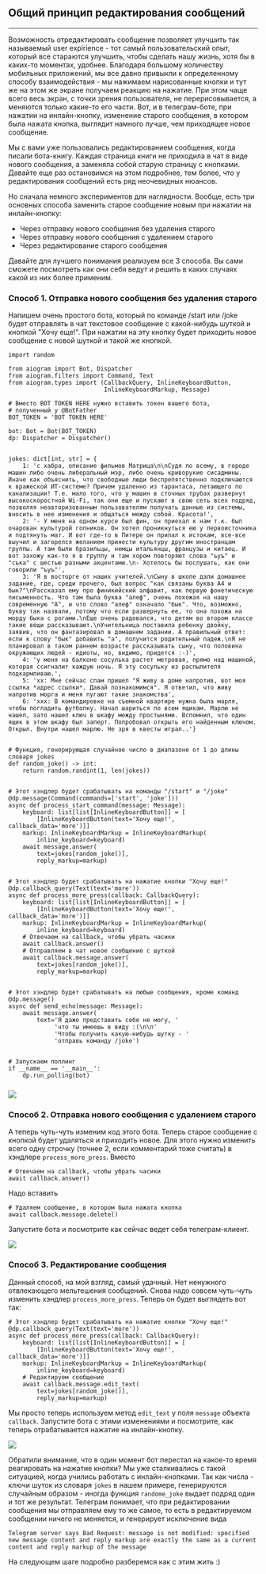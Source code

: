 ## Общий принцип редактирования сообщений
--------------------------------------

Возможность отредактировать сообщение позволяет улучшить так называемый user expirience - тот самый пользовательский опыт, который все стараются улучшить, чтобы сделать нашу жизнь, хотя бы в каких-то моментах, удобнее. Благодаря большому количеству мобильных приложений, мы все давно привыкли к определенному способу взаимодействия - мы нажимаем нарисованные кнопки и тут же на этом же экране получаем реакцию на нажатие. При этом чаще всего весь экран, с точки зрения пользователя, не перерисовывается, а меняются только какие-то его части. Вот, и в телеграм-боте, при нажатии на инлайн-кнопку, изменение старого сообщения, в котором была нажата кнопка, выглядит намного лучше, чем приходящее новое сообщение.

Мы с вами уже пользовались редактированием сообщения, когда писали бота-книгу. Каждая страница книги не приходила в чат в виде нового сообщения, а заменяла собой старую страницу с кнопками. Давайте еще раз остановимся на этом подробнее, тем более, что у редактирования сообщений есть ряд неочевидных нюансов.

Но сначала немного экспериментов для наглядности. Вообще, есть три основных способа заменить старое сообщение новым при нажатии на инлайн-кнопку:

*   Через отправку нового сообщения без удаления старого
*   Через отправку нового сообщения с удалением старого
*   Через редактирование старого сообщения

Давайте для лучшего понимания реализуем все 3 способа. Вы сами сможете посмотреть как они себя ведут и решить в каких случаях какой из них более применим.

### Способ 1. Отправка нового сообщения без удаления старого

Напишем очень простого бота, который по команде /start или /joke будет отправлять в чат текстовое сообщение с какой-нибудь шуткой и кнопкой "Хочу еще!". При нажатии на эту кнопку будет приходить новое сообщение с новой шуткой и такой же кнопкой.

    import random
    
    from aiogram import Bot, Dispatcher
    from aiogram.filters import Command, Text
    from aiogram.types import (CallbackQuery, InlineKeyboardButton,
                               InlineKeyboardMarkup, Message)
    
    # Вместо BOT TOKEN HERE нужно вставить токен вашего бота,
    # полученный у @BotFather
    BOT_TOKEN = 'BOT TOKEN HERE'
    
    bot: Bot = Bot(BOT_TOKEN)
    dp: Dispatcher = Dispatcher()
    
    
    jokes: dict[int, str] = {
        1: 'с хабра, описание фильмов Матрица\n\nСудя по всему, в городе машин либо очень либеральный мэр, либо очень криворукие сисадмины. Иначе как объяснить, что свободные люди беспрепятственно подключаются к вражеской ИТ-системе? Причем удаленно из тарантаса, летающего по канализации! Т.е. мало того, что у машин в сточных трубах развернут высокоскоростной Wi-Fi, так они еще и пускают в свою сеть всех подряд, позволяя неавторизованным пользователям получать данные из системы, вносить в нее изменения и общаться между собой. Красота!',
        2: '- У меня на одном курсе был фин, он приехал к нам т.к. был очарован культурой гопников. Он хотел проникнуться ею у первоисточника и подтянуть мат. И вот где-то в Питере он припал к истокам, все-все выучил и загорелся желанием принести культуру другим иностранцам группы. А там были бразильцы, немцы итальянцы, французы и китаец. И вот захожу как-то я в группу и там хором повторяют слова "ъуъ" и "съка" с шестью разными акцентами.\n- Хотелось бы послушать, как они говорили "ъуъ"',
        3: 'Я в восторге от наших учителей.\nСыну в школе дали домашнее задание, где, среди прочего, был вопрос "как связаны буква А4 и бык?"\nРассказал ему про финикийский алфавит, как первую фонетическую письменность. Что там была буква "алеф", очень похожая на нашу современную "А", и что слово "алеф" означало "бык". Что, возможно, букву так назвали, потому что если развернуть ее, то она похожа на морду быка с рогами.\nЕще очень радовался, что детям во втором классе такие вещи рассказывают.\nУчительница поставила ребенку двойку, заявив, что он фантазировал в домашнем задании. А правильный ответ: если к слову "бык" добавить "а", получится родительный падеж.\nЯ не планировал в таком раннем возрасте рассказывать сыну, что половина окружающих людей - идиоты, но, видимо, придется :-)',
        4: 'у меня на балконе сосулька растет метровая, прямо над машиной, которая ссигналит каждую ночь. Я эту сосульку из распылителя подкармливаю.',
        5: 'xx: Мне сейчас спам пришел "Я живу в доме напротив, вот моя ссылка *адрес ссылки*. Давай познакомимся". Я ответил, что живу напротив морга и меня пугают такие знакомства',
        6: 'xxx: В командировке на съемной квартире нужна была марля, чтобы погладить футболку. Начал шариться по всем ящикам. Марлю не нашел, зато нашел ключ в шкафу между простынями. Вспомнил, что один ящик в этом шкафу был заперт. Попробовал открыть его найденным ключом. Открыл. Внутри нашел марлю. Не зря в квесты играл..'}
    
    
    # Функция, генерирующая случайное число в диапазоне от 1 до длины словаря jokes
    def random_joke() -> int:
        return random.randint(1, len(jokes))
    
    
    # Этот хэндлер будет срабатывать на команды "/start" и "/joke"
    @dp.message(Command(commands=['start', 'joke']))
    async def process_start_command(message: Message):
        keyboard: list[list[InlineKeyboardButton]] = [
            [InlineKeyboardButton(text='Хочу еще!', callback_data='more')]]
        markup: InlineKeyboardMarkup = InlineKeyboardMarkup(
            inline_keyboard=keyboard)
        await message.answer(
            text=jokes[random_joke()],
            reply_markup=markup)
    
    
    # Этот хэндлер будет срабатывать на нажатие кнопки "Хочу еще!"
    @dp.callback_query(Text(text='more'))
    async def process_more_press(callback: CallbackQuery):
        keyboard: list[list[InlineKeyboardButton]] = [
            [InlineKeyboardButton(text='Хочу еще!', callback_data='more')]]
        markup: InlineKeyboardMarkup = InlineKeyboardMarkup(
            inline_keyboard=keyboard)
        # Отвечаем на callback, чтобы убрать часики
        await callback.answer()
        # Отправляем в чат новое сообщение с шуткой
        await callback.message.answer(
            text=jokes[random_joke()],
            reply_markup=markup)
    
    
    # Этот хэндлер будет срабатывать на любые сообщения, кроме команд
    @dp.message()
    async def send_echo(message: Message):
        await message.answer(
            text='Я даже представить себе не могу, '
                 'что ты имеешь в виду :(\n\n'
                 'Чтобы получить какую-нибудь шутку - '
                 'отправь команду /joke')
    
    
    # Запускаем поллинг
    if __name__ == '__main__':
        dp.run_polling(bot)

### ![](https://ucarecdn.com/06f4f9c2-3d96-498a-92b7-8e83c89d8490/)

### Способ 2. Отправка нового сообщения с удалением старого

А теперь чуть-чуть изменим код этого бота. Теперь старое сообщение с кнопкой будет удаляться и приходить новое. Для этого нужно изменить всего одну строчку (точнее 2, если комментарий тоже считать) в хэндлере `process_more_press`. Вместо

    # Отвечаем на callback, чтобы убрать часики
    await callback.answer()

Надо вставить

    # Удаляем сообщение, в котором была нажата кнопка
    await callback.message.delete()

Запустите бота и посмотрите как сейчас ведет себя телеграм-клиент.

![](https://ucarecdn.com/e41d906a-5d42-4dda-ba0b-8926545a81cd/)

### Способ 3. Редактирование сообщения

Данный способ, на мой взгляд, самый удачный. Нет ненужного отвлекающего мельтешения сообщений. Cнова надо совсем чуть-чуть изменить хэндлер `process_more_press`. Теперь он будет выглядеть вот так:

    # Этот хэндлер будет срабатывать на нажатие кнопки "Хочу еще!"
    @dp.callback_query(Text(text='more'))
    async def process_more_press(callback: CallbackQuery):
        keyboard: list[list[InlineKeyboardButton]] = [
            [InlineKeyboardButton(text='Хочу еще!', callback_data='more')]]
        markup: InlineKeyboardMarkup = InlineKeyboardMarkup(
            inline_keyboard=keyboard)
        # Редактируем сообщение
        await callback.message.edit_text(
            text=jokes[random_joke()],
            reply_markup=markup)

Мы просто теперь используем метод `edit_text` у поля `message` объекта `callback`. Запустите бота с этими изменениями и посмотрите, как теперь отрабатывается нажатие на инлайн-кнопку.

![](https://ucarecdn.com/cd8ddab8-e874-4b2d-8aa9-84a4d19b7630/)

Обратили внимание, что в один момент бот перестал на какое-то время реагировать на нажатие кнопки? Мы уже сталкивались с такой ситуацией, когда учились работать с инлайн-кнопками. Так как числа - ключи шуток из словаря `jokes` в нашем примере, генерируются случайным образом - иногда функция `randome_joke` выдает подряд один и тот же результат. Телеграм понимает, что при редактировании сообщения мы отправляем ему то же самое, то есть в редактируемом сообщении ничего не меняется, и генерирует исключение вида

    Telegram server says Bad Request: message is not modified: specified new message content and reply markup are exactly the same as a current content and reply markup of the message

На следующем шаге подробно разберемся как с этим жить :)